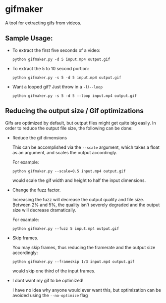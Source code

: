 gifmaker
========

A tool for extracting gifs from videos.

Sample Usage:
-------------

*   To extract the first five seconds of a video:

    `python gifmaker.py -d 5 input.mp4 output.gif`

*   To extract the 5 to 10 second portion:

    `python gifmaker.py -s 5 -d 5 input.mp4 output.gif`

*   Want a looped gif? Just throw in a `-l`/`--loop`

    `python gifmaker.py -s 5 -d 5 --loop input.mp4 output.gif`


Reducing the output size / Gif optimizations
--------------------------------------------

Gifs are optimized by default, but output files might get quite big easily. In order to reduce the output file size, the following can be done:


*   Reduce the gif dimensions

    This can be accomplished via the `--scale` argument, which takes a float as an argument, and scales the output accordingly.

    For example:

    `python gifmaker.py --scale=0.5 input.mp4 output.gif`

    would scale the gif width and height to half the input dimensions.


*   Change the fuzz factor.

    Increasing the fuzz will decrease the output quality and file size. Between 2% and 5%, the quality isn't severely degraded and the output size will decrease dramatically.

    For example:

    `python gifmaker.py --fuzz 5 input.mp4 output.gif`

*   Skip frames.

    You may skip frames, thus reducing the framerate and the output size accordingly:

    `python gifmaker.py --frameskip 1/3 input.mp4 output.gif`

    would skip one third of the input frames.

*   I dont want my gif to be optimized!

    I have no idea why anyone would ever want this, but optimization can be avoided using the `--no-optimize` flag


